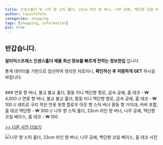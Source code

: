 ```yaml
---
title: 인센스홀더 및 나무 향 스틱 홀더, 23cm 라인 향 버너, 나무 공예, 백단향 코일 베이스, 홈 데코 
author: lowinfofafa
categories: shopping
tags: [shopping, information]
pin: true
---
```


## 반갑습니다. 

**알리익스프레스 인센스홀더 제품 최신 정보를 빠르게 전하는 정보한입** 입니다.

통계 데이터를 기반으로 엄선하여 정리한 자료이니, **확인하신 후 저렴하게 GET** 하시길 바랍니다.

<br >
### 연꽃 향 버너, 불교 불교 홀더, 황동 미니 백단향 향로, 금속 공예, 홈 데코  - ₩ 4,000 // 연꽃 향 버너, 불교 불교 홀더, 황동 미니 백단향 향로, 금속 공예, 홈 데코  - ₩ 100 // 레트로 구리 작은 연꽃 포켓 할로우 아웃 향 스틱 버너 황동 향 거치대, 커버 포함, 홈 데코 백단향  - ₩ 300 // 나무 향 스틱 홀더, 23cm 라인 향 버너, 나무 공예, 백단향 코일 베이스, 홈 데코  - ₩ 100

[>> 다른 사진 더보기](https://alongwithus.com/인센스홀더-796)

![나무 향 스틱 홀더, 23cm 라인 향 버너, 나무 공예, 백단향 코일 베이스, 홈 데코  사진](https://ae04.alicdn.com/kf/S2cf22cd9514a455ea71de51a2846e993r/Wood-Incense-Stick-Holder-23cm-Line-Incense-Burner-Wooden-Crafts-Sandalwood-Coil-Base-Home-Decoration.jpg)
                        